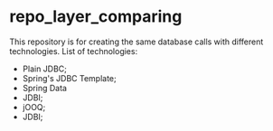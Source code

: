 # repo_layer_comparing
This repository is for creating the same database calls with different technologies. List of technologies:
- Plain JDBC;
- Spring's JDBC Template;
- Spring Data
- JDBI;
- jOOQ;
- JDBI;

